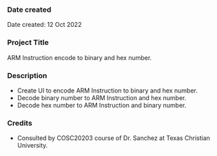 ### Date created

Date created: 12 Oct 2022

### Project Title

ARM Instruction encode to binary and hex number.

### Description

- Create UI to encode ARM Instruction to binary and hex number.
- Decode binary number to ARM Instruction and hex number.
- Decode hex number to ARM Instruction and binary number.

### Credits

- Consulted by COSC20203 course of Dr. Sanchez at Texas Christian University.
